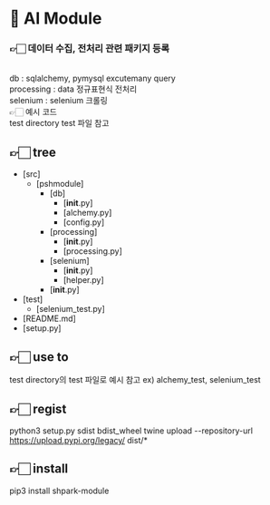 # 🤖 AI Module

### 👉🏻 데이터 수집, 전처리 관련 패키지 등록
<br>
db :  sqlalchemy, pymysql excutemany query
<br>
processing : data 정규표현식 전처리
<br>
selenium : selenium 크롤링
<br>
👉🏻 예시 코드
<br>
test directory test 파일 참고
<br>


## 👉🏻 tree
 * [src]
   * [pshmodule] 
     * [db]
       * [__init__.py]
       * [alchemy.py]
       * [config.py]
     * [processing]
       * [__init__.py]
       * [processing.py]
     * [selenium]
       * [__init__.py]
       * [helper.py]
     * [__init__.py]
 * [test]
   * [selenium_test.py] 
 * [README.md]
 * [setup.py]


## 👉🏻 use to
test directory의 test 파일로 예시 참고 ex) alchemy_test, selenium_test


## 👉🏻 regist
python3 setup.py sdist bdist_wheel
twine upload --repository-url https://upload.pypi.org/legacy/ dist/*


## 👉🏻 install
pip3 install shpark-module
